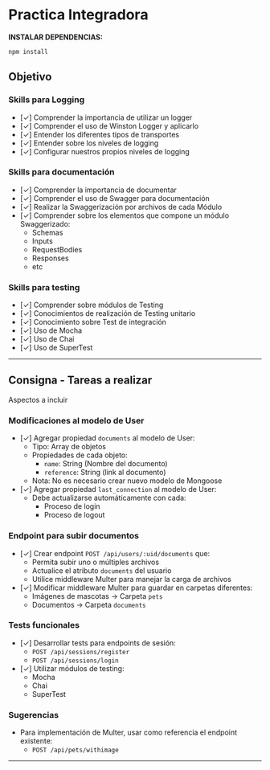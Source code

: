 # Practica Integradora

**INSTALAR DEPENDENCIAS:**

```bash
npm install
```

## Objetivo

### Skills para Logging

- [✓] Comprender la importancia de utilizar un logger
- [✓] Comprender el uso de Winston Logger y aplicarlo
- [✓] Entender los diferentes tipos de transportes
- [✓] Entender sobre los niveles de logging
- [✓] Configurar nuestros propios niveles de logging

### Skills para documentación

- [✓] Comprender la importancia de documentar
- [✓] Comprender el uso de Swagger para documentación
- [✓] Realizar la Swaggerización por archivos de cada Módulo
- [✓] Comprender sobre los elementos que compone un módulo Swaggerizado:
  - Schemas
  - Inputs
  - RequestBodies
  - Responses
  - etc

### Skills para testing

- [✓] Comprender sobre módulos de Testing
- [✓] Conocimientos de realización de Testing unitario
- [✓] Conocimiento sobre Test de integración
- [✓] Uso de Mocha
- [✓] Uso de Chai
- [✓] Uso de SuperTest

---

## Consigna - Tareas a realizar

Aspectos a incluir

### Modificaciones al modelo de User

- [✓] Agregar propiedad `documents` al modelo de User:
  - Tipo: Array de objetos
  - Propiedades de cada objeto:
    - `name`: String (Nombre del documento)
    - `reference`: String (link al documento)
  - Nota: No es necesario crear nuevo modelo de Mongoose
- [✓] Agregar propiedad `last_connection` al modelo de User:
  - Debe actualizarse automáticamente con cada:
    - Proceso de login
    - Proceso de logout

### Endpoint para subir documentos

- [✓] Crear endpoint `POST /api/users/:uid/documents` que:
  - Permita subir uno o múltiples archivos
  - Actualice el atributo `documents` del usuario
  - Utilice middleware Multer para manejar la carga de archivos
- [✓] Modificar middleware Multer para guardar en carpetas diferentes:
  - Imágenes de mascotas → Carpeta `pets`
  - Documentos → Carpeta `documents`

### Tests funcionales

- [✓] Desarrollar tests para endpoints de sesión:
  - `POST /api/sessions/register`
  - `POST /api/sessions/login`
- [✓] Utilizar módulos de testing:
  - Mocha
  - Chai
  - SuperTest

### Sugerencias

- Para implementación de Multer, usar como referencia el endpoint existente:
  - `POST /api/pets/withimage`

---

